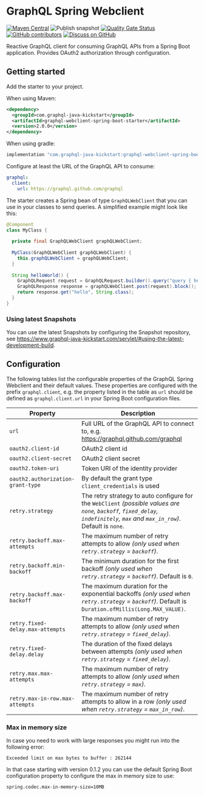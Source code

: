 # GraphQL Spring Webclient
[![Maven Central](https://img.shields.io/maven-central/v/com.graphql-java-kickstart/graphql-webclient-spring-boot-starter.svg)](https://maven-badges.herokuapp.com/maven-central/com.graphql-java-kickstart/graphql-webclient-spring-boot-starter)
![Publish snapshot](https://github.com/graphql-java-kickstart/graphql-spring-webclient/workflows/Publish%20snapshot/badge.svg)
[![Quality Gate Status](https://sonarcloud.io/api/project_badges/measure?project=graphql-java-kickstart_graphql-spring-webclient&metric=alert_status)](https://sonarcloud.io/dashboard?id=graphql-java-kickstart_graphql-spring-webclient)
[![GitHub contributors](https://img.shields.io/github/contributors/graphql-java-kickstart/graphql-spring-webclient)](https://github.com/graphql-java-kickstart/graphql-spring-webclient/graphs/contributors)
[![Discuss on GitHub](https://img.shields.io/badge/GitHub-discuss-orange)](https://github.com/graphql-java-kickstart/graphql-spring-webclient/discussions)


Reactive GraphQL client for consuming GraphQL APIs from a Spring Boot application.
Provides OAuth2 authorization through configuration.

## Getting started

Add the starter to your project.

When using Maven:
```xml
<dependency>
  <groupId>com.graphql-java-kickstart</groupId>
  <artifactId>graphql-webclient-spring-boot-starter</artifactId>
  <version>2.0.0</version>
</dependency>
```

When using gradle:
```groovy
implementation "com.graphql-java-kickstart:graphql-webclient-spring-boot-starter:2.0.0"
```

Configure at least the URL of the GraphQL API to consume:
```yaml
graphql:
  client:
    url: https://graphql.github.com/graphql
```

The starter creates a Spring bean of type `GraphQLWebClient` that you can use in your
classes to send queries. A simplified example might look like this:

```java
@Component
class MyClass {
  
  private final GraphQLWebClient graphQLWebClient;
  
  MyClass(GraphQLWebClient graphQLWebClient) {
    this.graphQLWebClient = graphQLWebClient;
  }
  
  String helloWorld() {
    GraphQLRequest request = GraphQLRequest.builder().query("query { hello }").build();
    GraphQLResponse response = graphQLWebClient.post(request).block();
    return response.get("hello", String.class);
  }
}
```

### Using latest Snapshots

You can use the latest Snapshots by configuring the Snapshot repository, see https://www.graphql-java-kickstart.com/servlet/#using-the-latest-development-build.


## Configuration

The following tables list the configurable properties of the GraphQL Spring Webclient and their default values.
These properties are configured with the prefix `graphql.client`, e.g. the property listed in the table as `url` 
should be defined as `graphql.client.url` in your Spring Boot configuration files.

| Property | Description |
|----------|-------------|
| `url` | Full URL of the GraphQL API to connect to, e.g. https://graphql.github.com/graphql |
| `oauth2.client-id` | OAuth2 client id |
| `oauth2.client-secret` | OAuth2 client secret |
| `oauth2.token-uri` | Token URI of the identity provider |
| `oauth2.authorization-grant-type` | By default the grant type `client_credentials` is used |
| `retry.strategy` | The retry strategy to auto configure for the `WebClient` _(possible values are `none`, `backoff`, `fixed_delay`, `indefinitely`, `max` and `max_in_row`)_. Default is `none`. |
| `retry.backoff.max-attempts` | The maximum number of retry attempts to allow _(only used when `retry.strategy` = `backoff`)_. |
| `retry.backoff.min-backoff` | The minimum duration for the first backoff _(only used when `retry.strategy` = `backoff`)_. Default is `0`. |
| `retry.backoff.max-backoff` | The maximum duration for the exponential backoffs _(only used when `retry.strategy` = `backoff`)_. Default is `Duration.ofMillis(Long.MAX_VALUE)`. |
| `retry.fixed-delay.max-attempts` | The maximum number of retry attempts to allow _(only used when `retry.strategy` = `fixed_delay`)_. |
| `retry.fixed-delay.delay` | The duration of the fixed delays between attempts _(only used when `retry.strategy` = `fixed_delay`)_. |
| `retry.max.max-attempts` | The maximum number of retry attempts to allow _(only used when `retry.strategy` = `max`)_. |
| `retry.max-in-row.max-attempts` | The maximum number of retry attempts to allow in a row _(only used when `retry.strategy` = `max_in_row`)_. |

### Max in memory size

In case you need to work with large responses you might run into the following error:
```
Exceeded limit on max bytes to buffer : 262144
```
In that case starting with version 0.1.2 you can use the default Spring Boot configuration property to configure
the max in memory size to use:
```properties
spring.codec.max-in-memory-size=10MB
``` 
